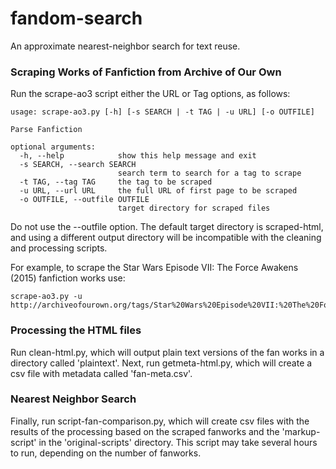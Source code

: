 # fandom-search
An approximate nearest-neighbor search for text reuse.

### Scraping Works of Fanfiction from Archive of Our Own

Run the scrape-ao3 script either the URL or Tag options, as follows:

```
usage: scrape-ao3.py [-h] [-s SEARCH | -t TAG | -u URL] [-o OUTFILE]

Parse Fanfiction

optional arguments:
  -h, --help            show this help message and exit
  -s SEARCH, --search SEARCH
                        search term to search for a tag to scrape
  -t TAG, --tag TAG     the tag to be scraped
  -u URL, --url URL     the full URL of first page to be scraped
  -o OUTFILE, --outfile OUTFILE
                        target directory for scraped files
  ```
  
Do not use the --outfile option. The default target directory is scraped-html, and using a different output directory will be incompatible with the cleaning and processing scripts.

For example, to scrape the Star Wars Episode VII: The Force Awakens (2015) fanfiction works use:
```
scrape-ao3.py -u http://archiveofourown.org/tags/Star%20Wars%20Episode%20VII:%20The%20Force%20Awakens%20(2015)/works
```

### Processing the HTML files

Run clean-html.py, which will output plain text versions of the fan works in a directory called 'plaintext'.
Next, run getmeta-html.py, which will create a csv file with metadata called 'fan-meta.csv'.

### Nearest Neighbor Search

Finally, run script-fan-comparison.py, which will create csv files with the results of the processing based on the scraped fanworks and the 'markup-script' in the 'original-scripts' directory. This script may take several hours to run, depending on the number of fanworks.
